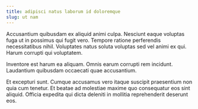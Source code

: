 ```yaml
---
title: adipisci natus laborum id doloremque
slug: ut nam
---
```


Accusantium quibusdam ex aliquid animi culpa. Nesciunt eaque voluptas fuga ut in possimus qui fugit vero. Tempore ratione perferendis necessitatibus nihil. Voluptates natus soluta voluptas sed vel animi ex qui. Harum corrupti qui voluptatem.

Inventore est harum ea aliquam. Omnis earum corrupti rem incidunt. Laudantium quibusdam occaecati quae accusantium.

Et excepturi sunt. Cumque accusamus vero itaque suscipit praesentium non quia cum tenetur. Et beatae ad molestiae maxime quo consequatur eos sint aliquid. Officia expedita qui dicta deleniti in mollitia reprehenderit deserunt eos.
